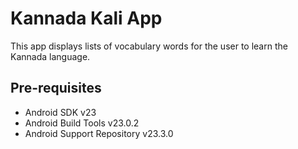 Kannada Kali App
===================================

This app displays lists of vocabulary words for the user to learn the Kannada language.

Pre-requisites
--------------

- Android SDK v23
- Android Build Tools v23.0.2
- Android Support Repository v23.3.0

